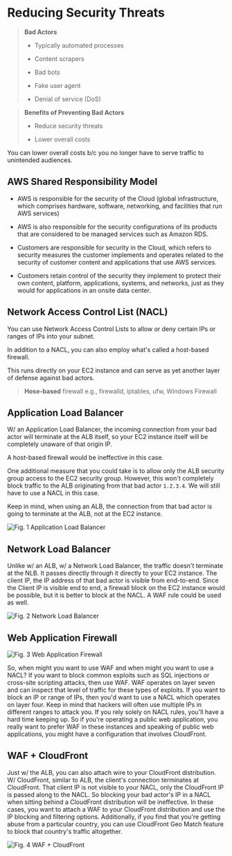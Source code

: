 # Reducing Security Threats

> **Bad Actors**
>
> * Typically automated processes
>
> * Content scrapers
>
> * Bad bots
>
> * Fake user agent
>
> * Denial of service (DoS)

> **Benefits of Preventing Bad Actors**
>
> * Reduce security threats
>
> * Lower overall costs

You can lower overall costs b/c you no longer have to serve traffic to unintended audiences.

## AWS Shared Responsibility Model

* AWS is responsible for the security of the Cloud (global infrastructure, which comprises hardware, software, networking, and facilities that run AWS services)

* AWS is also responsible for the security configurations of its products that are considered to be managed services such as Amazon RDS.

* Customers are responsible for security in the Cloud, which refers to security measures the customer implements and operates related to the security of customer content and applications that use AWS services.

* Customers retain control of the security they implement to protect their own content, platform, applications, systems, and networks, just as they would for applications in an onsite data center.

## Network Access Control List (NACL)

You can use Network Access Control Lists to allow or deny certain IPs or ranges of IPs into your subnet.

In addition to a NACL, you can also employ what's called a host-based firewall.

This runs directly on your EC2 instance and can serve as yet another layer of defense against bad actors.

> **Hose-based** firewall e.g., firewalld, iptables, ufw, Windows Firewall

## Application Load Balancer

W/ an Application Load Balancer, the incoming connection from your bad actor will terminate at the ALB itself, so your EC2 instance itself will be completely unaware of that origin IP.

A host-based firewall would be ineffective in this case.

One additional measure that you could take is to allow only the ALB security group access to the EC2 security group. However, this won't completely block traffic to the ALB originating from that bad actor `1.2.3.4`. We will still have to use a NACL in this case.

Keep in mind, when using an ALB, the connection from that bad actor is going to terminate at the ALB, not at the EC2 instance.

![Fig. 1 Application Load Balancer](../../../../img/aws/security/reducing-security-threats/application-load-balancer.png)

## Network Load Balancer

Unlike w/ an ALB, w/ a Network Load Balancer, the traffic doesn't terminate at the NLB. It passes directly through it directly to your EC2 instance. The client IP, the IP address of that bad actor is visible from end-to-end. Since the Client IP is visible end to end, a firewall block on the EC2 instance would be possible, but it is better to block at the NACL. A WAF rule could be used as well.

![Fig. 2 Network Load Balancer](../../../../img/aws/security/reducing-security-threats/network-load-balancer.png)

## Web Application Firewall

![Fig. 3 Web Application Firewall](../../../../img/aws/security/reducing-security-threats/web-application-firewall.png)

So, when might you want to use WAF and when might you want to use a NACL? If you want to block common exploits such as SQL injections or cross-site scripting attacks, then use WAF. WAF operates on layer seven and can inspect that level of traffic for these types of exploits. If you want to block an IP or range of IPs, then you'd want to use a NACL which operates on layer four. Keep in mind that hackers will often use multiple IPs in different ranges to attack you. If you rely solely on NACL rules, you'll have a hard time keeping up. So if you're operating a public web application, you really want to prefer WAF in these instances and speaking of public web applications, you might have a configuration that involves CloudFront.

## WAF + CloudFront

Just w/ the ALB, you can also attach wire to your CloudFront distribution. W/ CloudFront, similar to ALB, the client's connection terminates at CloudFront. That client IP is not visible to your NACL, only the CloudFront IP is passed along to the NACL. So blocking your bad actor's IP in a NACL when sitting behind a CloudFront distribution will be ineffective. In these cases, you want to attach a WAF to your CloudFront distribution and use the IP blocking and filtering options. Additionally, if you find that you're getting abuse from a particular country, you can use CloudFront Geo Match feature to block that country's traffic altogether.

![Fig. 4 WAF + CloudFront](../../../../img/aws/security/reducing-security-threats/cloudfront.png)
